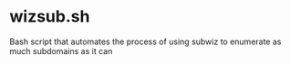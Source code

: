 # wizsub.sh
Bash script that automates the process of using subwiz to enumerate as much subdomains as it can
